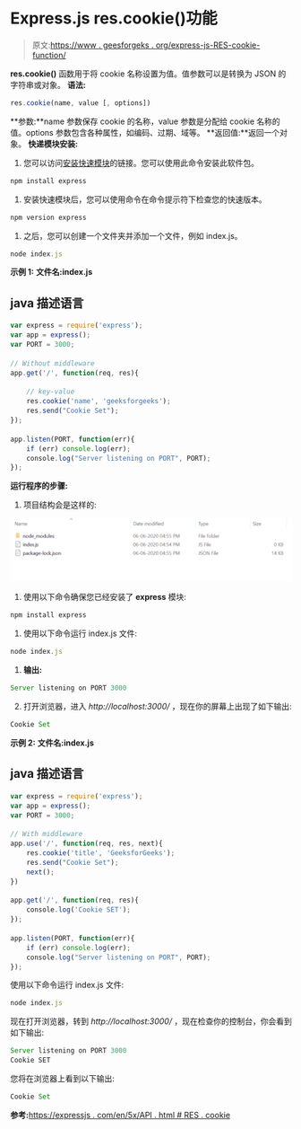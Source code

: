 # Express.js res.cookie()功能

> 原文:[https://www . geesforgeks . org/express-js-RES-cookie-function/](https://www.geeksforgeeks.org/express-js-res-cookie-function/)

**res.cookie()** 函数用于将 cookie 名称设置为值。值参数可以是转换为 JSON 的字符串或对象。
**语法:**

```js
res.cookie(name, value [, options])
```

**参数:**name 参数保存 cookie 的名称，value 参数是分配给 cookie 名称的值。options 参数包含各种属性，如编码、过期、域等。
**返回值:**返回一个对象。
**快递模块安装:**

1.  您可以访问[安装快速模块](https://www.npmjs.com/package/express)的链接。您可以使用此命令安装此软件包。

```js
npm install express
```

1.  安装快速模块后，您可以使用命令在命令提示符下检查您的快速版本。

```js
npm version express
```

1.  之后，您可以创建一个文件夹并添加一个文件，例如 index.js。

```js
node index.js
```

**示例 1:** **文件名:index.js**

## java 描述语言

```js
var express = require('express');
var app = express();
var PORT = 3000;

// Without middleware
app.get('/', function(req, res){

    // key-value
    res.cookie('name', 'geeksforgeeks');
    res.send("Cookie Set");
});

app.listen(PORT, function(err){
    if (err) console.log(err);
    console.log("Server listening on PORT", PORT);
});
```

**运行程序的步骤:**

1.  项目结构会是这样的:

![](img/3209d9b4369c180282a34be8070d7d6e.png)

1.  使用以下命令确保您已经安装了 **express** 模块:

```js
npm install express
```

1.  使用以下命令运行 index.js 文件:

```js
node index.js
```

1.  **输出:**

```js
Server listening on PORT 3000
```

2.  打开浏览器，进入 *http://localhost:3000/* ，现在你的屏幕上出现了如下输出:

```js
Cookie Set
```

**示例 2:** **文件名:index.js**

## java 描述语言

```js
var express = require('express');
var app = express();
var PORT = 3000;

// With middleware
app.use('/', function(req, res, next){
    res.cookie('title', 'GeeksforGeeks');
    res.send("Cookie Set");
    next();
})

app.get('/', function(req, res){
    console.log('Cookie SET');
});

app.listen(PORT, function(err){
    if (err) console.log(err);
    console.log("Server listening on PORT", PORT);
});
```

使用以下命令运行 index.js 文件:

```js
node index.js
```

现在打开浏览器，转到 *http://localhost:3000/* ，现在检查你的控制台，你会看到如下输出:

```js
Server listening on PORT 3000
Cookie SET
```

您将在浏览器上看到以下输出:

```js
Cookie Set
```

**参考:**[https://expressjs . com/en/5x/API . html # RES . cookie](https://expressjs.com/en/5x/api.html#res.cookie)
